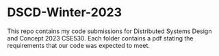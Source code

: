 # DSCD-Winter-2023
This repo contains my code submissions for Distributed Systems Design and Concept 2023 CSE530. Each folder contains a pdf stating the requirements that our code was expected to meet. 